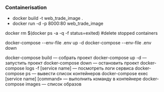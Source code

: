 ### Containerisation
* docker build -t web_trade_image .
* docker run -d -p 8000:80 web_trade_image


docker rm $(docker ps -a -q -f status=exited) #delete stopped containers

docker-compose --env-file .env up -d
docker-compose --env-file .env down


docker-compose build — собрать проект
docker-compose up -d — запустить проект
docker-compose down — остановить проект
docker-compose logs -f [service name] — посмотреть логи сервиса
docker-compose ps — вывести список контейнеров
docker-compose exec [service name] [command» — выполнить команду в контейнере
docker-compose images — список образов